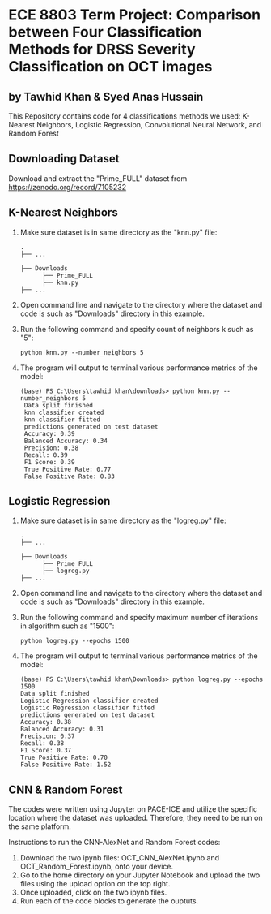# ECE 8803 Term Project: Comparison between Four Classification Methods for DRSS Severity Classification on OCT images 
## by Tawhid Khan & Syed Anas Hussain

This Repository contains code for 4 classifications methods we used: K-Nearest Neighbors, Logistic Regression, Convolutional Neural Network, and Random Forest


## Downloading Dataset

Download and extract the "Prime_FULL" dataset from https://zenodo.org/record/7105232 

## K-Nearest Neighbors

1. Make sure dataset is in same directory as  the "knn.py" file:

    ```console
    .
    ├── ...
    
    ├── Downloads 
          ├── Prime_FULL                
          ├── knn.py 
    ├── ...
    ```
         
 
2. Open command line and navigate to the directory where the dataset and code is such as "Downloads" directory in this example. 

3. Run the following command and specify count of neighbors k such as "5":

    ```console
    python knn.py --number_neighbors 5
    ```
  
4. The program will output to terminal various performance metrics of the model:

   ```console
   (base) PS C:\Users\tawhid khan\downloads> python knn.py --number_neighbors 5
    Data split finished
    knn classifier created
    knn classifier fitted
    predictions generated on test dataset
    Accuracy: 0.39
    Balanced Accuracy: 0.34
    Precision: 0.38
    Recall: 0.39
    F1 Score: 0.39
    True Positive Rate: 0.77
    False Positive Rate: 0.83
    ```

## Logistic Regression

1. Make sure dataset is in same directory as  the "logreg.py" file:

    ```console
    .
    ├── ...
    
    ├── Downloads 
          ├── Prime_FULL                
          ├── logreg.py 
    ├── ...
    ```
         
 
2. Open command line and navigate to the directory where the dataset and code is such as "Downloads" directory in this example. 

3. Run the following command and specify maximum number of iterations in algorithm such as "1500":

    ```console
    python logreg.py --epochs 1500
    ```
  
4. The program will output to terminal various performance metrics of the model:

    ```console
   (base) PS C:\Users\tawhid khan\Downloads> python logreg.py --epochs 1500 
    Data split finished
    Logistic Regression classifier created
    Logistic Regression classifier fitted
    predictions generated on test dataset
    Accuracy: 0.38
    Balanced Accuracy: 0.31
    Precision: 0.37
    Recall: 0.38
    F1 Score: 0.37
    True Positive Rate: 0.70
    False Positive Rate: 1.52
    ```
## CNN & Random Forest

The codes were written using Jupyter on PACE-ICE and utilize the specific location where the dataset was uploaded. Therefore, they need to be run on the same platform.

Instructions to run the CNN-AlexNet and Random Forest codes:

1. Download the two ipynb files: OCT_CNN_AlexNet.ipynb and OCT_Random_Forest.ipynb, onto your device.
2. Go to the home directory on your Jupyter Notebook and upload the two files using the upload option on the top right.
3. Once uploaded, click on the two ipynb files.
4. Run each of the code blocks to generate the ouptuts.

